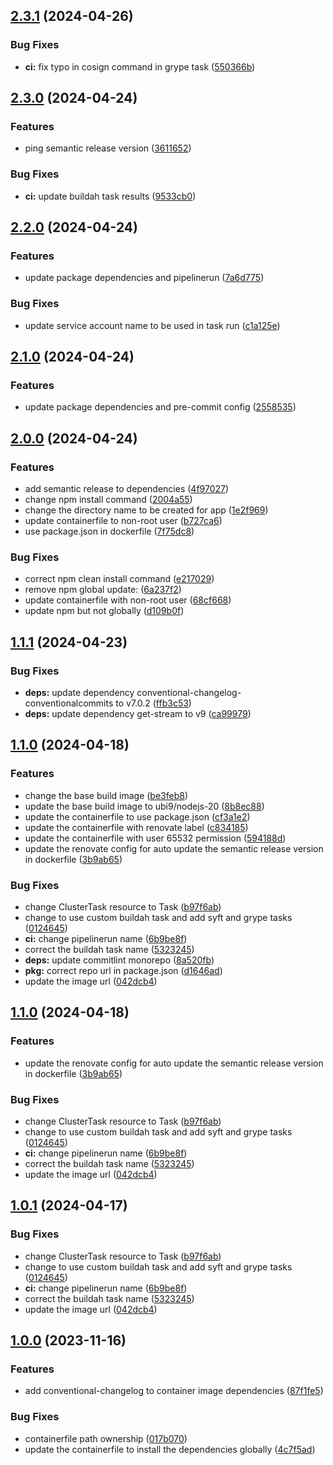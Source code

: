 ## [2.3.1](https://github.com/StinkyBenji/semantic-release-image/compare/v2.3.0...v2.3.1) (2024-04-26)


### Bug Fixes

* **ci:** fix typo in cosign command in grype task ([550366b](https://github.com/StinkyBenji/semantic-release-image/commit/550366b9efd3e2c9ddda1478c3afefba4ca81c16))

## [2.3.0](https://github.com/StinkyBenji/semantic-release-image/compare/v2.2.0...v2.3.0) (2024-04-24)


### Features

* ping semantic release version ([3611652](https://github.com/StinkyBenji/semantic-release-image/commit/3611652d21391a6e7206f61b55ee70b1cea69564))


### Bug Fixes

* **ci:** update buildah task results ([9533cb0](https://github.com/StinkyBenji/semantic-release-image/commit/9533cb0254fda2c20a3c313cf54a4404c88dd844))

## [2.2.0](https://github.com/StinkyBenji/semantic-release-image/compare/v2.1.0...v2.2.0) (2024-04-24)


### Features

* update package dependencies and pipelinerun ([7a6d775](https://github.com/StinkyBenji/semantic-release-image/commit/7a6d775ff238979a2c65b523b7700c492678d3a8))


### Bug Fixes

* update service account name to be used in task run ([c1a125e](https://github.com/StinkyBenji/semantic-release-image/commit/c1a125eecadc056cb6bb6777598e9b50174cdda4))

## [2.1.0](https://github.com/StinkyBenji/semantic-release-image/compare/v2.0.0...v2.1.0) (2024-04-24)


### Features

* update package dependencies and pre-commit config ([2558535](https://github.com/StinkyBenji/semantic-release-image/commit/25585350cb1a0fd0181dc72afcf55c4234d1d715))

## [2.0.0](https://github.com/StinkyBenji/semantic-release-image/compare/v1.1.1...v2.0.0) (2024-04-24)


### Features

* add semantic release to dependencies ([4f97027](https://github.com/StinkyBenji/semantic-release-image/commit/4f970279e14cb9420e0239609085cce370d04b9e))
* change npm install command ([2004a55](https://github.com/StinkyBenji/semantic-release-image/commit/2004a5565b714c96b95d7e13c782aae7149ae61e))
* change the directory name to be created for app ([1e2f969](https://github.com/StinkyBenji/semantic-release-image/commit/1e2f9690c8f492a21e5c51179f67ea0e5b3168c7))
* update containerfile to non-root user ([b727ca6](https://github.com/StinkyBenji/semantic-release-image/commit/b727ca651be78392f922ab094b00f3511de1fc4e))
* use package.json in dockerfile ([7f75dc8](https://github.com/StinkyBenji/semantic-release-image/commit/7f75dc88c7ace47aa8a1f423d08818ac4f7ee79e))


### Bug Fixes

* correct npm clean install command ([e217029](https://github.com/StinkyBenji/semantic-release-image/commit/e2170297de08f2ac51168513534659e3b76d4e43))
* remove npm global update: ([6a237f2](https://github.com/StinkyBenji/semantic-release-image/commit/6a237f2f8efe82cc57031e02fa59071bc9590cb4))
* update containerfile with non-root user ([68cf668](https://github.com/StinkyBenji/semantic-release-image/commit/68cf6682699f1b0f245f3eefa5300849847b3ebf))
* update npm but not globally ([d109b0f](https://github.com/StinkyBenji/semantic-release-image/commit/d109b0f925cb8bd88d1b1d27325dfc30c54fc2be))

## [1.1.1](https://github.com/StinkyBenji/semantic-release-image/compare/v1.1.0...v1.1.1) (2024-04-23)


### Bug Fixes

* **deps:** update dependency conventional-changelog-conventionalcommits to v7.0.2 ([ffb3c53](https://github.com/StinkyBenji/semantic-release-image/commit/ffb3c537fb82fbd964bd014acbfd70007cd4ff22))
* **deps:** update dependency get-stream to v9 ([ca99979](https://github.com/StinkyBenji/semantic-release-image/commit/ca999794be99cae1e1e1658b87dea6748dcb247b))

## [1.1.0](https://github.com/StinkyBenji/semantic-release-image/compare/v1.0.0...v1.1.0) (2024-04-18)


### Features

* change the base build image ([be3feb8](https://github.com/StinkyBenji/semantic-release-image/commit/be3feb8ea3a7b6cb3032b06dd2e5ed6c0e958a58))
* update the base build image to ubi9/nodejs-20 ([8b8ec88](https://github.com/StinkyBenji/semantic-release-image/commit/8b8ec88cf34a7a19476d6dd808aa715a890bedc6))
* update the containerfile to use package.json ([cf3a1e2](https://github.com/StinkyBenji/semantic-release-image/commit/cf3a1e2d2ecef0faff6768e985ac6b4bbc6df63c))
* update the containerfile with renovate label ([c834185](https://github.com/StinkyBenji/semantic-release-image/commit/c8341850b0baff77560d36f932bd034783df7e60))
* update the containerfile with user 65532 permission ([594188d](https://github.com/StinkyBenji/semantic-release-image/commit/594188d3dbdaedd815f933e1590f76703cc83441))
* update the renovate config for auto update the semantic release version in dockerfile ([3b9ab65](https://github.com/StinkyBenji/semantic-release-image/commit/3b9ab654f685ed04bcb9a9753bd8153eeaf118d4))


### Bug Fixes

* change ClusterTask resource to Task ([b97f6ab](https://github.com/StinkyBenji/semantic-release-image/commit/b97f6ab7823aefc399e42cbfe3e85aef9bd02948))
* change to use custom buildah task and add syft and grype tasks ([0124645](https://github.com/StinkyBenji/semantic-release-image/commit/01246451fa86d2be79a498a483007d83df687d32))
* **ci:** change pipelinerun name ([6b9be8f](https://github.com/StinkyBenji/semantic-release-image/commit/6b9be8f68694cea49c6e5d2ec01f68072141b4d1))
* correct the buildah task name ([5323245](https://github.com/StinkyBenji/semantic-release-image/commit/5323245a2728a6e17c251aef2da3b7b3695d9d46))
* **deps:** update commitlint monorepo ([8a520fb](https://github.com/StinkyBenji/semantic-release-image/commit/8a520fb18efe4acb7c88c169003868c21b290501))
* **pkg:** correct repo url in package.json ([d1646ad](https://github.com/StinkyBenji/semantic-release-image/commit/d1646adf8b72159dac883da6e2d12c960aa0c779))
* update the image url ([042dcb4](https://github.com/StinkyBenji/semantic-release-image/commit/042dcb4df65b0290812172c55bf549944b0fe0e3))

## [1.1.0](https://github.com/StinkyBenji/semantic-release-image/compare/v1.0.0...v1.1.0) (2024-04-18)


### Features

* update the renovate config for auto update the semantic release version in dockerfile ([3b9ab65](https://github.com/StinkyBenji/semantic-release-image/commit/3b9ab654f685ed04bcb9a9753bd8153eeaf118d4))


### Bug Fixes

* change ClusterTask resource to Task ([b97f6ab](https://github.com/StinkyBenji/semantic-release-image/commit/b97f6ab7823aefc399e42cbfe3e85aef9bd02948))
* change to use custom buildah task and add syft and grype tasks ([0124645](https://github.com/StinkyBenji/semantic-release-image/commit/01246451fa86d2be79a498a483007d83df687d32))
* **ci:** change pipelinerun name ([6b9be8f](https://github.com/StinkyBenji/semantic-release-image/commit/6b9be8f68694cea49c6e5d2ec01f68072141b4d1))
* correct the buildah task name ([5323245](https://github.com/StinkyBenji/semantic-release-image/commit/5323245a2728a6e17c251aef2da3b7b3695d9d46))
* update the image url ([042dcb4](https://github.com/StinkyBenji/semantic-release-image/commit/042dcb4df65b0290812172c55bf549944b0fe0e3))

## [1.0.1](https://github.com/StinkyBenji/semantic-release-image/compare/v1.0.0...v1.0.1) (2024-04-17)


### Bug Fixes

* change ClusterTask resource to Task ([b97f6ab](https://github.com/StinkyBenji/semantic-release-image/commit/b97f6ab7823aefc399e42cbfe3e85aef9bd02948))
* change to use custom buildah task and add syft and grype tasks ([0124645](https://github.com/StinkyBenji/semantic-release-image/commit/01246451fa86d2be79a498a483007d83df687d32))
* **ci:** change pipelinerun name ([6b9be8f](https://github.com/StinkyBenji/semantic-release-image/commit/6b9be8f68694cea49c6e5d2ec01f68072141b4d1))
* correct the buildah task name ([5323245](https://github.com/StinkyBenji/semantic-release-image/commit/5323245a2728a6e17c251aef2da3b7b3695d9d46))
* update the image url ([042dcb4](https://github.com/StinkyBenji/semantic-release-image/commit/042dcb4df65b0290812172c55bf549944b0fe0e3))

## [1.0.0](https://github.com/StinkyBenji/semantic-release-image/compare/v0.0.0...v1.0.0) (2023-11-16)


### Features

* add conventional-changelog to container image  dependencies ([87f1fe5](https://github.com/StinkyBenji/semantic-release-image/commit/87f1fe5532b15de72b1627c96c2c9ce119dad82b))


### Bug Fixes

* containerfile path ownership ([017b070](https://github.com/StinkyBenji/semantic-release-image/commit/017b0707df5e014f61949fdf3e3bd21f389a8e1f))
* update the containerfile to install the dependencies globally ([4c7f5ad](https://github.com/StinkyBenji/semantic-release-image/commit/4c7f5ad4a2a02f5e0867c53fe563717fde107427))
